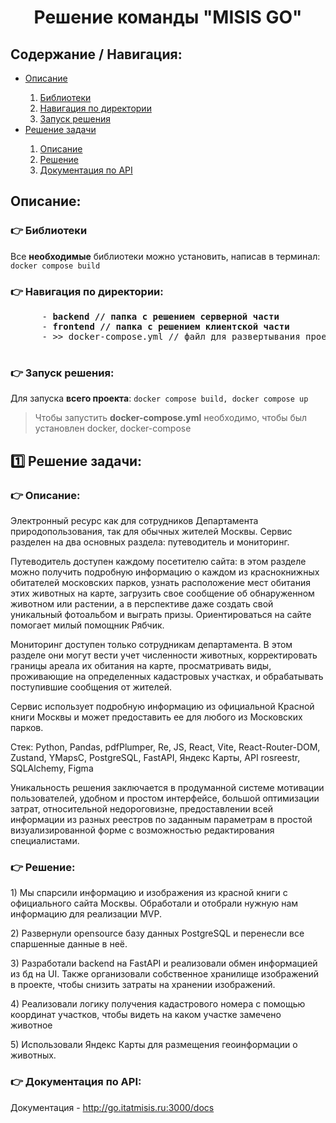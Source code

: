 <body>
  <h1 align='center'>Решение команды "MISIS GO"</h1>
  <p align='center'></p>
  <div>
    <h2>Содержание / Навигация:</h2>
    <ul>
      <li><a href='#11'>Описание</a></li>
      <ol>
        <li><a href='#12'>Библиотеки</a></li>
        <li><a href='#13'>Навигация по директории</a></li>
        <li><a href='#14'>Запуск решения</a></li>
      </ol>
      <li><a href='#21'>Решение задачи</a></li>
      <ol>
        <li><a href='#22'>Описание</a></li>
        <li><a href='#23'>Решение</a></li>
        <li><a href='#24'>Документация по API</a></li>
      </ol>
    </ul>
  </div>
  <div>
    <h2 id='11'>Описание:</h2>
    <h3 id='12'>👉 Библиотеки</h3>
    <p>Все <b>необходимые</b> библиотеки можно установить, написав в терминал: <code>docker compose build</code></p>
    <h3 id='13'>👉 Навигация по директории:</h3>
    <pre>
      - <b>backend // папка с решением серверной части</b>
      - <b>frontend // папка с решением клиентской части</b>
      - >> docker-compose.yml // файл для развертывания проекта
    </pre>
    <h3 id='14'>👉 Запуск решения:</h3>
    <p>Для запуска <b>всего проекта</b>: <code>docker compose build, docker compose up</code></p>
    <blockquote>Чтобы запустить <b>docker-compose.yml</b> необходимо, чтобы был установлен docker, docker-compose</blockquote>
  </div>
  <div>
    <h2 id='21'>1️⃣ Решение задачи:</h2>
    <h3 id='22'>👉 Описание:</h3>
        <p>Электронный ресурс как для сотрудников Департамента природопользования, так для обычных жителей Москвы. Сервис разделен на два основных раздела: путеводитель и мониторинг.  
 
Путеводитель доступен каждому посетителю сайта: в этом разделе можно получить подробную информацию о каждом из краснокнижных обитателей московских парков, узнать расположение мест обитания этих животных на карте, загрузить свое сообщение об обнаруженном животном или растении, а в перспективе даже создать свой уникальный фотоальбом и выграть призы. Ориентироваться на сайте помогает милый помощник Рябчик.
 
Мониторинг доступен только сотрудникам департамента. В этом разделе они могут вести учет численности животных, корректировать границы ареала их обитания на карте, просматривать виды, проживающие на определенных кадастровых участках, и обрабатывать поступившие сообщения от жителей. 
 
Сервис использует подробную информацию из официальной Красной книги Москвы и может предоставить ее для любого из Московских парков.

Стек: Python, Pandas, pdfPlumper, Re, JS, React, Vite, React-Router-DOM, Zustand, YMapsС, PostgreSQL, FastAPI, Яндекс Карты, API rosreestr, SQLAlchemy, Figma

Уникальность решения заключается в продуманной системе мотивации пользователей, удобном и простом интерфейсе, большой оптимизации затрат, относительной недороговизне, предоставлении всей информации из разных реестров по заданным параметрам в простой визуализированной форме с возможностью редактирования специалистами.</p>
    <h3 id='23'>👉 Решение:</h3>
        <p>1) Мы спарсили информацию и изображения из красной книги с официального сайта Москвы. Обработали и отобрали нужную нам информацию для реализации MVP.</p>
        <p>2) Развернули opensource базу данных PostgreSQL и перенесли все спаршенные данные в неё.</p>
        <p>3) Разработали backend на FastAPI и реализовали обмен информацией из бд на UI. Также организовали собственное хранилище изображений в проекте, чтобы снизить затраты на хранении изображений.</p>
        <p>4) Реализовали логику получения кадастрового номера с помощью координат участков, чтобы видеть на каком участке замечено животное </p>
        <p>5) Использовали Яндекс Карты для размещения геоинформации о животных.</p>
    <h3 id='24'>👉 Документация по API:</h3>
        <p>Документация -  http://go.itatmisis.ru:3000/docs</p>
  </div>
</body>
